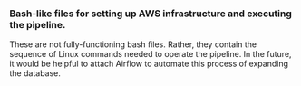 ### Bash-like files for setting up AWS infrastructure and executing the pipeline.

These are not fully-functioning bash files. Rather, they contain the sequence of Linux commands needed to operate the pipeline. 
In the future, it would be helpful to attach Airflow to automate this process of expanding the database.
